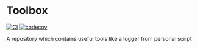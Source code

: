 # Toolbox

[![CI](https://github.com/aurelPierre/Toolbox/actions/workflows/ci.yml/badge.svg)](https://github.com/aurelPierre/Toolbox/actions/workflows/ci.yml)
[![codecov](https://codecov.io/gh/aurelPierre/Toolbox/branch/main/graph/badge.svg?token=Q5FUMP8YMP)](https://codecov.io/gh/aurelPierre/Toolbox)

A repository which contains useful tools like a logger from personal script
